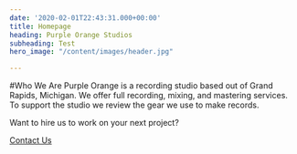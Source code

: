 ```yaml
---
date: '2020-02-01T22:43:31.000+00:00'
title: Homepage
heading: Purple Orange Studios
subheading: Test
hero_image: "/content/images/header.jpg"

---
```

#Who We Are
Purple Orange is a recording studio based out of Grand Rapids, Michigan. We offer full recording, mixing, and mastering services. To support the studio we review the gear we use to make records.

Want to hire us to work on your next project?

[Contact Us](/about-us)